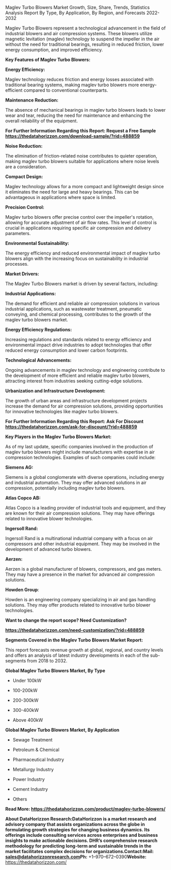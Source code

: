 Maglev Turbo Blowers Market Growth, Size, Share, Trends, Statistics
Analysis Report By Type, By Application, By Region, and Forecasts
2022-2032

Maglev Turbo Blowers represent a technological advancement in the field
of industrial blowers and air compression systems. These blowers utilize
magnetic levitation (maglev) technology to suspend the impeller in the
air without the need for traditional bearings, resulting in reduced
friction, lower energy consumption, and improved efficiency.

**Key Features of Maglev Turbo Blowers:**

**Energy Efficiency:**

Maglev technology reduces friction and energy losses associated with
traditional bearing systems, making maglev turbo blowers more
energy-efficient compared to conventional counterparts.

**Maintenance Reduction:**

The absence of mechanical bearings in maglev turbo blowers leads to
lower wear and tear, reducing the need for maintenance and enhancing the
overall reliability of the equipment.

**For Further Information Regarding this Report: Request a Free Sample
<https://thedatahorizzon.com/download-sample/?rid=488859>**

**Noise Reduction:**

The elimination of friction-related noise contributes to quieter
operation, making maglev turbo blowers suitable for applications where
noise levels are a consideration.

**Compact Design:**

Maglev technology allows for a more compact and lightweight design since
it eliminates the need for large and heavy bearings. This can be
advantageous in applications where space is limited.

**Precision Control:**

Maglev turbo blowers offer precise control over the impeller's rotation,
allowing for accurate adjustment of air flow rates. This level of
control is crucial in applications requiring specific air compression
and delivery parameters.

**Environmental Sustainability:**

The energy efficiency and reduced environmental impact of maglev turbo
blowers align with the increasing focus on sustainability in industrial
processes.

**Market Drivers:**

The Maglev Turbo Blowers market is driven by several factors, including:

**Industrial Applications:**

The demand for efficient and reliable air compression solutions in
various industrial applications, such as wastewater treatment, pneumatic
conveying, and chemical processing, contributes to the growth of the
maglev turbo blowers market.

**Energy Efficiency Regulations:**

Increasing regulations and standards related to energy efficiency and
environmental impact drive industries to adopt technologies that offer
reduced energy consumption and lower carbon footprints.

**Technological Advancements:**

Ongoing advancements in maglev technology and engineering contribute to
the development of more efficient and reliable maglev turbo blowers,
attracting interest from industries seeking cutting-edge solutions.

**Urbanization and Infrastructure Development:**

The growth of urban areas and infrastructure development projects
increase the demand for air compression solutions, providing
opportunities for innovative technologies like maglev turbo blowers.

**For Further Information Regarding this Report: Ask For Discount
<https://thedatahorizzon.com/ask-for-discount/?rid=488859>**

**Key Players in the Maglev Turbo Blowers Market:**

As of my last update, specific companies involved in the production of
maglev turbo blowers might include manufacturers with expertise in air
compression technologies. Examples of such companies could include:

**Siemens AG:**

Siemens is a global conglomerate with diverse operations, including
energy and industrial automation. They may offer advanced solutions in
air compression, potentially including maglev turbo blowers.

**Atlas Copco AB:**

Atlas Copco is a leading provider of industrial tools and equipment, and
they are known for their air compression solutions. They may have
offerings related to innovative blower technologies.

**Ingersoll Rand:**

Ingersoll Rand is a multinational industrial company with a focus on air
compressors and other industrial equipment. They may be involved in the
development of advanced turbo blowers.

**Aerzen:**

Aerzen is a global manufacturer of blowers, compressors, and gas meters.
They may have a presence in the market for advanced air compression
solutions.

**Howden Group**:

Howden is an engineering company specializing in air and gas handling
solutions. They may offer products related to innovative turbo blower
technologies.

**Want to change the report scope? Need Customization?**

**<https://thedatahorizzon.com/need-customization/?rid=488859>**

**Segments Covered in the Maglev Turbo Blowers Market Report:**

This report forecasts revenue growth at global, regional, and country
levels and offers an analysis of latest industry developments in each of
the sub-segments from 2018 to 2032.

**Global Maglev Turbo Blowers Market, By Type**

-   Under 100kW

-   100-200kW

-   200-300kW

-   300-400kW

-   Above 400kW

**Global Maglev Turbo Blowers Market, By Application**

-   Sewage Treatment

-   Petroleum & Chemical

-   Pharmaceutical Industry

-   Metallurgy Industry

-   Power Industry

-   Cement Industry

-   Others

**Read More:
<https://thedatahorizzon.com/product/maglev-turbo-blowers/>**

**About DataHorizzon Research:**DataHorizzon is a market research and
advisory company that assists organizations across the globe in
formulating growth strategies for changing business dynamics. Its
offerings include consulting services across enterprises and business
insights to make actionable decisions. DHR’s comprehensive research
methodology for predicting long-term and sustainable trends in the
market facilitates complex decisions for organizations.**Contact:Mail:**
sales@datahorizzonresearch.com**Ph:** +1–970–672–0390**Website:**
https://thedatahorizzon.com/
